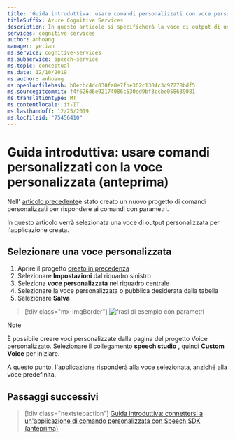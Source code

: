 ```yaml
---
title: 'Guida introduttiva: usare comandi personalizzati con voce personalizzata (anteprima)-servizio riconoscimento vocale'
titleSuffix: Azure Cognitive Services
description: In questo articolo si specificherà la voce di output di un'applicazione Commands personalizzata.
services: cognitive-services
author: anhoang
manager: yetian
ms.service: cognitive-services
ms.subservice: speech-service
ms.topic: conceptual
ms.date: 12/10/2019
ms.author: anhoang
ms.openlocfilehash: b0ecbc4dc030fa8e7fbe362c1304c3c97278bdf5
ms.sourcegitcommit: f4f626d6e92174086c530ed9bf3ccbe058639081
ms.translationtype: MT
ms.contentlocale: it-IT
ms.lasthandoff: 12/25/2019
ms.locfileid: "75456410"
---
```

# <a name="quickstart-use-custom-commands-with-custom-voice-preview"></a>Guida introduttiva: usare comandi personalizzati con la voce personalizzata (anteprima)

Nell' [articolo precedente](./quickstart-custom-speech-commands-create-parameters.md)è stato creato un nuovo progetto di comandi personalizzati per rispondere ai comandi con parametri.

In questo articolo verrà selezionata una voce di output personalizzata per l'applicazione creata.

## <a name="select-a-custom-voice"></a>Selezionare una voce personalizzata

1. Aprire il progetto [creato in precedenza](./quickstart-custom-speech-commands-create-parameters.md)
1. Selezionare **Impostazioni** dal riquadro sinistro
1. Seleziona **voce personalizzata** nel riquadro centrale
1. Selezionare la voce personalizzata o pubblica desiderata dalla tabella
1. Selezionare **Salva**

> [!div class="mx-imgBorder"]
> ![frasi di esempio con parametri](media/custom-speech-commands/select-custom-voice.png)

> [!NOTE]
> È possibile creare voci personalizzate dalla pagina del progetto Voice personalizzato. Selezionare il collegamento **speech studio** , quindi **Custom Voice** per iniziare.

A questo punto, l'applicazione risponderà alla voce selezionata, anziché alla voce predefinita.

## <a name="next-steps"></a>Passaggi successivi
> [!div class="nextstepaction"]
> [Guida introduttiva: connettersi a un'applicazione di comando personalizzata con Speech SDK (anteprima)](./quickstart-custom-speech-commands-speech-sdk.md)

